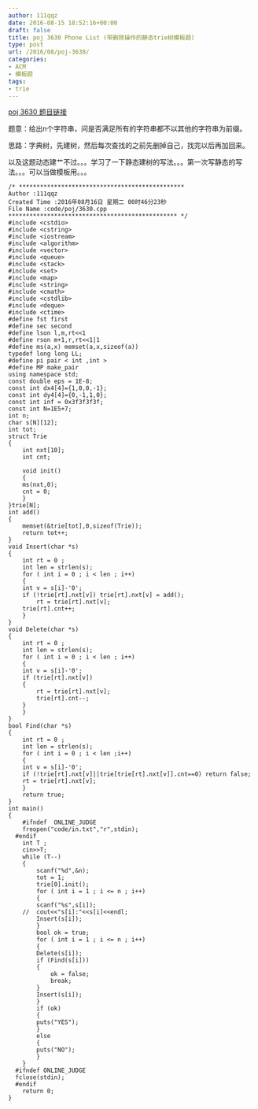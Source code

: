 ```yaml
---
author: 111qqz
date: 2016-08-15 18:52:16+00:00
draft: false
title: poj 3630 Phone List (带删除操作的静态trie树模板题)
type: post
url: /2016/08/poj-3630/
categories:
- ACM
- 模板题
tags:
- trie
---
```


[poj 3630 题目链接](http://poj.org/problem?id=3630)

题意：给出n个字符串，问是否满足所有的字符串都不以其他的字符串为前缀。

思路：字典树，先建树，然后每次查找的之前先删掉自己，找完以后再加回来。

以及这题动态建艹不过。。。学习了一下静态建树的写法。。。第一次写静态的写法。。。可以当做模板用。。。

    
    /* ***********************************************
    Author :111qqz
    Created Time :2016年08月16日 星期二 00时46分23秒
    File Name :code/poj/3630.cpp
    ************************************************ */
    #include <cstdio>
    #include <cstring>
    #include <iostream>
    #include <algorithm>
    #include <vector>
    #include <queue>
    #include <stack>
    #include <set>
    #include <map>
    #include <string>
    #include <cmath>
    #include <cstdlib>
    #include <deque>
    #include <ctime>
    #define fst first
    #define sec second
    #define lson l,m,rt<<1
    #define rson m+1,r,rt<<1|1
    #define ms(a,x) memset(a,x,sizeof(a))
    typedef long long LL;
    #define pi pair < int ,int >
    #define MP make_pair
    using namespace std;
    const double eps = 1E-8;
    const int dx4[4]={1,0,0,-1};
    const int dy4[4]={0,-1,1,0};
    const int inf = 0x3f3f3f3f;
    const int N=1E5+7;
    int n;
    char s[N][12];
    int tot;
    struct Trie
    {
        int nxt[10];
        int cnt;
    
        void init()
        {
    	ms(nxt,0);
    	cnt = 0;
        }
    }trie[N];
    int add()
    {
        memset(&trie[tot],0,sizeof(Trie));
        return tot++;
    }
    void Insert(char *s)
    {
        int rt = 0 ;
        int len = strlen(s);
        for ( int i = 0 ; i < len ; i++)
        {
    	int v = s[i]-'0';
    	if (!trie[rt].nxt[v]) trie[rt].nxt[v] = add();
            rt = trie[rt].nxt[v];
    	trie[rt].cnt++;
        }
    }
    void Delete(char *s)
    {
        int rt = 0 ;
        int len = strlen(s);
        for ( int i = 0 ; i < len ; i++)
        {
    	int v = s[i]-'0';
    	if (trie[rt].nxt[v])
    	{
    	    rt = trie[rt].nxt[v];
    	    trie[rt].cnt--;
    	}
        }
    }
    bool Find(char *s)
    {
        int rt = 0 ;
        int len = strlen(s);
        for ( int i = 0 ; i < len ;i++)
        {
    	int v = s[i]-'0';
    	if (!trie[rt].nxt[v]||trie[trie[rt].nxt[v]].cnt==0) return false;
    	rt = trie[rt].nxt[v];
        }
        return true;
    }
    int main()
    {
    	#ifndef  ONLINE_JUDGE 
    	freopen("code/in.txt","r",stdin);
      #endif
    	int T ; 
    	cin>>T;
    	while (T--)
    	{
    	    scanf("%d",&n);
    	    tot = 1;
    	    trie[0].init();
    	    for ( int i = 1 ; i <= n ; i++)
    	    {
    		scanf("%s",s[i]);
    	//	cout<<"s[i]:"<<s[i]<<endl;
    		Insert(s[i]);
    	    }
    	    bool ok = true;
    	    for ( int i = 1 ; i <= n ; i++)
    	    {
    		Delete(s[i]);
    		if (Find(s[i]))
    		{
    		    ok = false;
    		    break;
    		}
    		Insert(s[i]);
    	    }
    	    if (ok)
    	    {
    		puts("YES");
    	    }
    	    else
    	    {
    		puts("NO");
    	    }
    	}
      #ifndef ONLINE_JUDGE  
      fclose(stdin);
      #endif
        return 0;
    }
    



